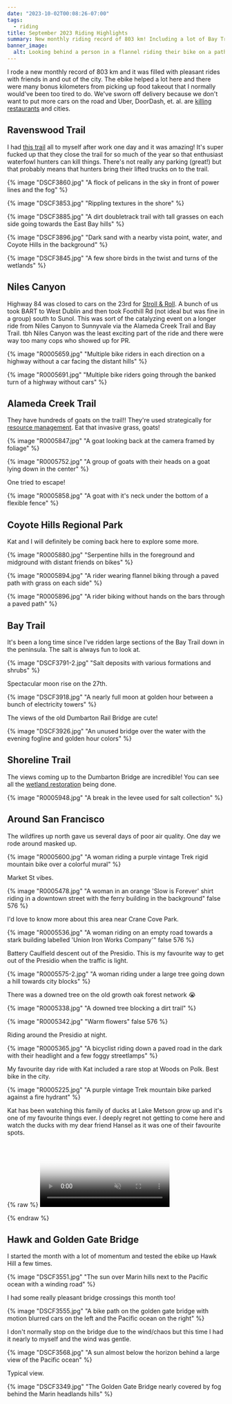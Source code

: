 ```yaml
---
date: "2023-10-02T00:08:26-07:00"
tags:
  - riding
title: September 2023 Riding Highlights
summary: New monthly riding record of 803 km! Including a lot of Bay Trail riding, goats doing work, unusually pleasant Golden Gate Bridge crossings, and a car-free Niles Canyon.
banner_image:
  alt: Looking behind a person in a flannel riding their bike on a path between serpentine grass.
---
```


I rode a new monthly record of 803 km and it was filled with pleasant rides with friends in and out of the city. The ebike helped a lot here and there were many bonus kilometers from picking up food takeout that I normally would've been too tired to do. We've sworn off delivery because we don't want to put more cars on the road and Uber, DoorDash, et. al. are [killing restaurants](https://web.archive.org/web/20230930230743/https://www.sfgate.com/food/article/sf-little-star-pizza-challenges-food-delivery-apps-18142694.php) and cities.

## Ravenswood Trail

I had [this trail](https://www.fws.gov/refuge/don-edwards-san-francisco-bay/map?trail=ravenswood-trail) all to myself after work one day and it was amazing!
It's super fucked up that they close the trail for so much of the year so that enthusiast waterfowl hunters can kill things.
There's not really any parking (great!) but that probably means that hunters bring their lifted trucks on to the trail.

{% image "DSCF3860.jpg" "A flock of pelicans in the sky in front of power lines and the fog" %}

{% image "DSCF3853.jpg" "Rippling textures in the shore" %}

{% image "DSCF3885.jpg" "A dirt doubletrack trail with tall grasses on each side going towards the East Bay hills" %}

{% image "DSCF3896.jpg" "Dark sand with a nearby vista point, water, and Coyote Hills in the background" %}

{% image "DSCF3845.jpg" "A few shore birds in the twist and turns of the wetlands" %}

## Niles Canyon

Highway 84 was closed to cars on the 23rd for [Stroll & Roll](https://web.archive.org/web/20230000000000*/https://www.84strollroll.com/). A bunch of us took BART to West Dublin and then took Foothill Rd (not ideal but was fine in a group) south to Sunol. This was sort of the catalyzing event on a longer ride from Niles Canyon to Sunnyvale via the Alameda Creek Trail and Bay Trail. tbh Niles Canyon was the least exciting part of the ride and there were way too many cops who showed up for PR.

{% image "R0005659.jpg" "Multiple bike riders in each direction on a highway without a car facing the distant hills" %}

{% image "R0005691.jpg" "Multiple bike riders going through the banked turn of a highway without cars" %}

## Alameda Creek Trail

They have hundreds of goats on the trail!! They're used strategically for [resource management](https://www.ebparks.org/natural-resources/grazing). Eat that invasive grass, goats!

{% image "R0005847.jpg" "A goat looking back at the camera framed by foliage" %}

{% image "R0005752.jpg" "A group of goats with their heads on a goat lying down in the center" %}

One tried to escape!

{% image "R0005858.jpg" "A goat with it's neck under the bottom of a flexible fence" %}

## Coyote Hills Regional Park

Kat and I will definitely be coming back here to explore some more.

{% image "R0005880.jpg" "Serpentine hills in the foreground and midground with distant friends on bikes" %}

{% image "R0005894.jpg" "A rider wearing flannel biking through a paved path with grass on each side" %}

{% image "R0005896.jpg" "A rider biking without hands on the bars through a paved path" %}

## Bay Trail

It's been a long time since I've ridden large sections of the Bay Trail down in the peninsula. The salt is always fun to look at.

{% image "DSCF3791-2.jpg" "Salt deposits with various formations and shrubs" %}

Spectacular moon rise on the 27th.

{% image "DSCF3918.jpg" "A nearly full moon at golden hour between a bunch of electricity towers" %}

The views of the old Dumbarton Rail Bridge are cute!

{% image "DSCF3926.jpg" "An unused bridge over the water with the evening fogline and golden hour colors" %}

## Shoreline Trail

The views coming up to the Dumbarton Bridge are incredible! You can see all the [wetland restoration](https://www.southbayrestoration.org) being done.

{% image "R0005948.jpg" "A break in the levee used for salt collection" %}

## Around San Francisco

The wildfires up north gave us several days of poor air quality. One day we rode around masked up.

{% image "R0005600.jpg" "A woman riding a purple vintage Trek rigid mountain bike over a colorful mural" %}

Market St vibes.

{% image "R0005478.jpg" "A woman in an orange 'Slow is Forever' shirt riding in a downtown street with the ferry building in the background" false 576 %}

I'd love to know more about this area near Crane Cove Park.

{% image "R0005536.jpg" "A woman riding on an empty road towards a stark  building labelled 'Union Iron Works Company'" false 576 %}

Battery Caulfield descent out of the Presidio. This is my favourite way to get out of the Presidio when the traffic is light.

{% image "R0005575-2.jpg" "A woman riding under a large tree going down a hill towards city blocks" %}

There was a downed tree on the old growth oak forest network 😭

{% image "R0005338.jpg" "A downed tree blocking a dirt trail" %}

{% image "R0005342.jpg" "Warm flowers" false 576 %}

Riding around the Presidio at night.

{% image "R0005365.jpg" "A bicyclist riding down a paved road in the dark with their headlight and a few foggy streetlamps" %}

My favourite day ride with Kat included a rare stop at Woods on Polk. Best bike in the city.

{% image "R0005225.jpg" "A purple vintage Trek mountain bike parked against a fire hydrant" %}

Kat has been watching this family of ducks at Lake Metson grow up and it's one of my favourite things ever. I deeply regret not getting to come here and watch the ducks with my dear friend Hansel as it was one of their favourite spots.

{% raw %}
<video controls playsinline preload="metadata" poster="/img/ducks.jpg" muted loop>

  <source src="/img/ducks.webm" type="video/webm">
  <source src="/img/ducks.mp4" type="video/mp4">
</video>
{% endraw %}

## Hawk and Golden Gate Bridge

I started the month with a lot of momentum and tested the ebike up Hawk Hill a few times.

{% image "DSCF3551.jpg" "The sun over Marin hills next to the Pacific ocean with a winding road" %}

I had some really pleasant bridge crossings this month too!

{% image "DSCF3555.jpg" "A bike path on the golden gate bridge with motion blurred cars on the left and the Pacific ocean on the right" %}

I don't normally stop on the bridge due to the wind/chaos but this time I had it nearly to myself and the wind was gentle.

{% image "DSCF3568.jpg" "A sun almost below the horizon behind a large view of the Pacific ocean" %}

Typical view.

{% image "DSCF3349.jpg" "The Golden Gate Bridge nearly covered by fog behind the Marin headlands hills" %}
